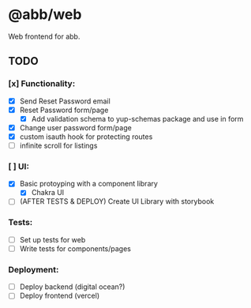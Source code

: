 # @abb/web

Web frontend for abb.

## TODO

### [x] Functionality:

- [x] Send Reset Password email
- [x] Reset Password form/page
  - [x] Add validation schema to yup-schemas package and use in form
- [x] Change user password form/page
- [x] custom isauth hook for protecting routes
- [ ] infinite scroll for listings

### [ ] UI:

- [x] Basic protoyping with a component library
  - [x] Chakra UI
- [ ] (AFTER TESTS & DEPLOY) Create UI Library with storybook

### Tests:

- [ ] Set up tests for web
- [ ] Write tests for components/pages

### Deployment:

- [ ] Deploy backend (digital ocean?)
- [ ] Deploy frontend (vercel)
